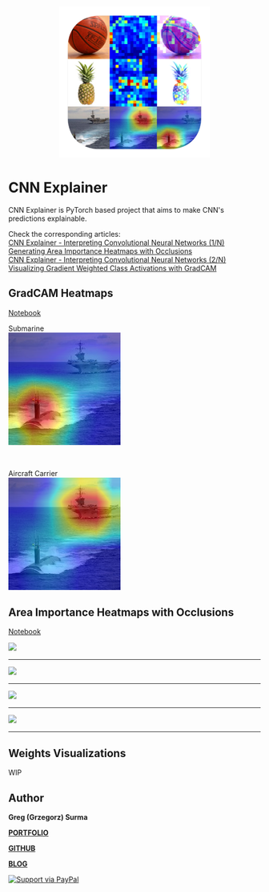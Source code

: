 <h3 align="center">
  <img src="assets/cnn_explainer_icon_web.png" width="300">
</h3>

# CNN Explainer

CNN Explainer is PyTorch based project that aims to make CNN's predictions explainable.

Check the corresponding articles:
<br>
[CNN Explainer - Interpreting Convolutional Neural Networks (1/N) Generating Area Importance Heatmaps with Occlusions](https://gsurma.medium.com/cnn-explainer-interpreting-convolutional-neural-networks-1-n-e81c62cbb660)
<br>
[CNN Explainer - Interpreting Convolutional Neural Networks (2/N) Visualizing Gradient Weighted Class Activations with GradCAM](https://gsurma.medium.com/cnn-explainer-interpreting-convolutional-neural-networks-2-n-18e40a03eae2)
<br>

## GradCAM Heatmaps
[Notebook](cnn_gradcam_heatmaps.ipynb)

Submarine
<br>
<img src="gradcam_heatmaps/gradcam_overlay_submarine.png">

<br>

Aircraft Carrier
<br>
<img src="gradcam_heatmaps/gradcam_overlay_aircraft_carrier.png">



## Area Importance Heatmaps with Occlusions
[Notebook](cnn_area_importance_heatmaps.ipynb)

<img src="area_importance_heatmaps/basketball_annotated.png">

---


<img src="area_importance_heatmaps/submarine_annotated.png">

---


<img src="area_importance_heatmaps/zebra_annotated.png">

---


<img src="area_importance_heatmaps/pineapple_annotated.png">

---

## Weights Visualizations
WIP


## Author

**Greg (Grzegorz) Surma**

[**PORTFOLIO**](https://gsurma.github.io)

[**GITHUB**](https://github.com/gsurma)

[**BLOG**](https://medium.com/@gsurma)

<a href="https://www.paypal.com/paypalme2/grzegorzsurma115">
  <img alt="Support via PayPal" src="https://cdn.rawgit.com/twolfson/paypal-github-button/1.0.0/dist/button.svg"/>
</a>
